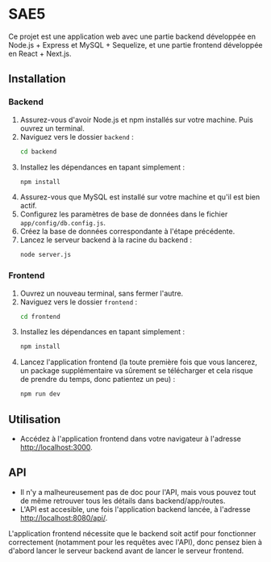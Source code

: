 # SAE5

Ce projet est une application web avec une partie backend développée en Node.js + Express et MySQL + Sequelize, et une partie frontend développée en React + Next.js.

## Installation

### Backend

1. Assurez-vous d'avoir Node.js et npm installés sur votre machine. Puis ouvrez un terminal.
2. Naviguez vers le dossier `backend` :
    ```bash
    cd backend
    ```
3. Installez les dépendances en tapant simplement :
    ```bash
    npm install
    ```
4. Assurez-vous que MySQL est installé sur votre machine et qu'il est bien actif.
5. Configurez les paramètres de base de données dans le fichier `app/config/db.config.js`.
6. Créez la base de données correspondante à l'étape précédente.
7. Lancez le serveur backend à la racine du backend :
    ```bash
    node server.js
    ```

### Frontend

1. Ouvrez un nouveau terminal, sans fermer l'autre.
2. Naviguez vers le dossier `frontend` :
    ```bash
    cd frontend
    ```
2. Installez les dépendances en tapant simplement :
    ```bash
    npm install
    ```
3. Lancez l'application frontend (la toute première fois que vous lancerez, un package supplémentaire va sûrement se télécharger et cela risque de prendre du temps, donc patientez un peu) :
    ```bash
    npm run dev
    ```

## Utilisation

- Accédez à l'application frontend dans votre navigateur à l'adresse [http://localhost:3000](http://localhost:3000).

## API

- Il n'y a malheureusement pas de doc pour l'API, mais vous pouvez tout de même retrouver tous les détails dans backend/app/routes.
- L'API est accesible, une fois l'application backend lancée, à l'adresse [http://localhost:8080/api/](http://localhost:8080/api/).

L'application frontend nécessite que le backend soit actif pour fonctionner correctement (notamment pour les requêtes avec l'API), donc pensez bien à d'abord lancer le serveur backend avant de lancer le serveur frontend.
